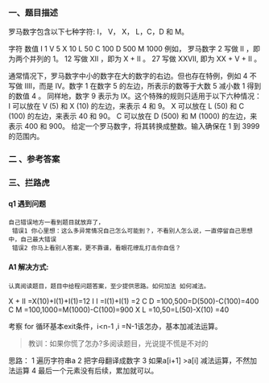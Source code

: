 ### 一、题目描述

罗马数字包含以下七种字符: I， V， X， L，C，D 和 M。

字符          数值
I             1
V             5
X             10
L             50
C             100
D             500
M             1000
例如， 
罗马数字 2 写做 II ，即为两个并列的 1。
12 写做 XII ，即为 X + II 。
27 写做  XXVII, 即为 XX + V + II 。

通常情况下，罗马数字中小的数字在大的数字的右边。但也存在特例，例如 4 不写做 IIII，而是 IV。数字 1 在数字 5 的左边，所表示的数等于大数 5 减小数 1 得到的数值 4 。
同样地，数字 9 表示为 IX。这个特殊的规则只适用于以下六种情况：
I 可以放在 V (5) 和 X (10) 的左边，来表示 4 和 9。
X 可以放在 L (50) 和 C (100) 的左边，来表示 40 和 90。 
C 可以放在 D (500) 和 M (1000) 的左边，来表示 400 和 900。
给定一个罗马数字，将其转换成整数。输入确保在 1 到 3999 的范围内。

### 二 、参考答案

### 三、拦路虎

#### q1 遇到问题
    自己错误地方一看到题目就放弃了，
     错误1 你心里想：这么多异常情况自己怎么可能到？，不看别人怎么说，一直停留自己思想中，自己最大错误
	 错误2 你马上看别人答案，更不靠谱，看眼花缭乱打击你自信？
	

#### A1 解决方式:
	
	认真阅读题目，题目中给程问题答案，至少提供思路。如何加法 如何减法。
 X + II =X(10)+I(1)+I(1)=12
 I I =I(1)+I(1) =2
 C D =100,500=D(500)-C(100)=400
 C M =100,1000=M(1000)-C(100)=900
 X L =10,50=L(50)-X(10) =40

考察 for 循环基本exit条件，i<n-1 ,i =N-1该怎办，基本加减法运算。

>教训：如果你慌了怎办?多阅读题目，光说提不慌是不对的


思路：
1 遍历字符串a
2 把字母翻译成数字
3 如果a[i+1] >a[i] 减法运算，不然加法运算
4 最后一个元素没有后续，累加就可以。




